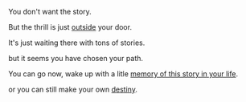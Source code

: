 You don't want the story.

But the thrill is just [outside](../marshmallow.md) your door.

It's just waiting there with tons of stories.

but it seems you have chosen your path.

You can go now, wake up with a litle [memory of this story in your life](../memories/memories.md).

or you can still make your own [destiny](../destiny/destiny.md).

